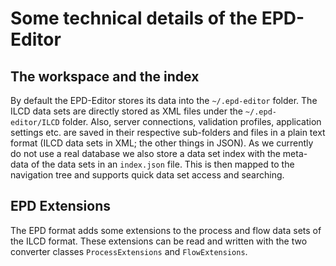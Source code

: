 # Some technical details of the EPD-Editor

## The workspace and the index
By default the EPD-Editor stores its data into the `~/.epd-editor` folder. The
ILCD data sets are directly stored as XML files under the `~/.epd-editor/ILCD`
folder. Also, server connections, validation profiles, application settings etc.
are saved in their respective sub-folders and files in a plain text format (ILCD
data sets in XML; the other things in JSON). As we currently do not use a real
database we also store a data set index with the meta-data of the data sets in
an `index.json` file. This is then mapped to the navigation tree and supports
quick data set access and searching.



## EPD Extensions
The EPD format adds some extensions to the process and flow data sets of the
ILCD format. These extensions can be read and written with the two converter
classes `ProcessExtensions` and `FlowExtensions`.
